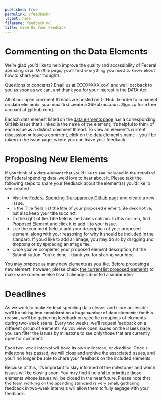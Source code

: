```yaml
---
published: true
permalink: /feedback/
layout: hero
filename: feedback.md
title: Give Us Your Feedback
---
```



# Commenting on the Data Elements

We’re glad you’d like to help improve the quality and accessibility of Federal spending data. On this page, you’ll find everything you need to know about how to share your thoughts. 

Questions or concerns? Email us at [XXX@XXX.gov] and we’ll get back to you as soon as we can, and thank you for your interest in the DATA Act.

All of our open comment threads are hosted on GitHub. In order to comment on data elements, you must first create a GitHub account. Sign up for a free account at [github.com].


Eachch data element listed on the [data elements page](/dataelements) has a corresponding GitHub issue that’s linked in the name of the element; it’s helpful to think of each issue as a distinct comment thread. To view an element’s current discussion or leave a comment, click on the data element’s name – you’ll be taken to the issue page, where you can leave your feedback.


# Proposing New Elements 

If you think of a data element that you’d like to see included in the standard for Federal spending data, we’d love to hear about it. Please take the following steps to share your feedback about the element(s) you’d like to see created:


- Visit the [Federal Spending Transparency Github page](https://github.com/fedspendingtransparency/fedspendingtransparency.github.io/issues/new) and create a new issue.
- In the Title field, list the title of your proposed element. Be descriptive, but also keep your title succinct.
- To the right of the Title field is the Labels column. In this column, find Proposed Element and click it to add it to your issue.
- Use the comment field to add your description of your proposed element, along with your reasoning for why it should be included in the standard. If you’d like to add an image, you may do so by dragging and dropping or by uploading an image file.
- Once you’ve completed your proposed element description, hit the Submit button. You’re done – thank you for sharing your idea.

You may propose as many new elements as you like. Before proposing a new element, however, please check [the current list proposed elements](https://github.com/fedspendingtransparency/fedspendingtransparency.github.io/labels/proposed%20element) to make sure someone else hasn’t already submitted a similar idea.  


# Deadlines

As we work to make Federal spending data clearer and more accessible, we’ll be taking into consideration a huge number of data elements; for this reason, we’ll be gathering feedback on specific groupings of elements during two-week spans. Every two weeks, we’ll request feedback on a different group of elements. As you view open issues on the issues page, you can filter the issues by milestone to see only those that are currently open for comment. 

Each two-week interval will have its own milestone, or deadline. Once a milestone has passed, we will close and archive the associated issues, and you’ll no longer be able to share your feedback on the included elements. 

Because of this, it’s important to stay informed of the milestones and which issues will be closing soon. You may find it helpful to prioritize those elements whose issues will be closed in the near future. Please note that the team working on the spending standard is very small; gathering feedback in two-week intervals will allow them to fully engage with your feedback. 


